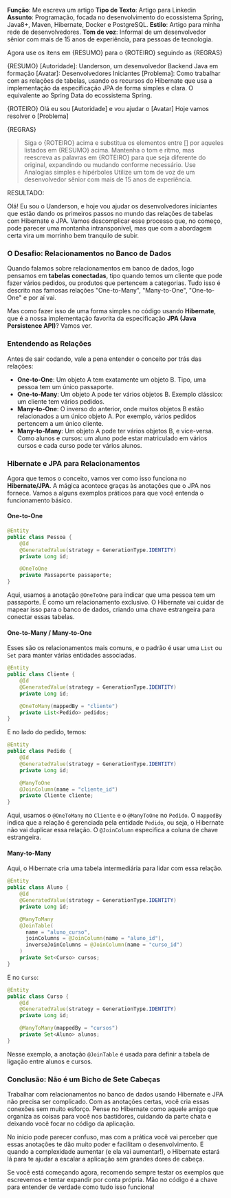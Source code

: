 **Função**: Me escreva um artigo
**Tipo de Texto**: Artigo para Linkedin
**Assunto**: Programação, focada no desenvolvimento do ecossistema Spring, Java8+, Maven, Hibernate, Docker e PostgreSQL.
**Estilo**: Artigo para minha rede de desenvolvedores.
**Tom de voz**: Informal de um desenvolvedor sênior com mais de 15 anos de experiência, para pessoas de tecnologia.

Agora use os itens em {RESUMO} para o {ROTEIRO} seguindo as {REGRAS}

{RESUMO}
[Autoridade]: Uanderson, um desenvolvedor Backend Java em formação
[Avatar]: Desenvolvedores Iniciantes
[Problema]: Como trabalhar com as relações de tabelas, usando os recursos do Hibernate que usa a implementação da especificação JPA de forma simples e clara. O equivalente ao Spring Data do ecossistema Spring.

{ROTEIRO}
Olá eu sou [Autoridade] e vou ajudar o [Avatar]
Hoje vamos resolver o [Problema]

{REGRAS}
> Siga o {ROTEIRO} acima e substitua os elementos entre [] por aqueles listados em {RESUMO} acima.
> Mantenha o tom e ritmo, mas reescreva as palavras em {ROTEIRO} para que seja diferente do original, expandindo ou mudando conforme necessário.
> Use Analogias simples e hipérboles
> Utilize um tom de voz de um desenvolvedor sênior com mais de 15 anos de experiência.


RESULTADO: 

Olá! Eu sou o Uanderson, e hoje vou ajudar os desenvolvedores iniciantes que estão dando os primeiros passos no mundo das relações de tabelas com Hibernate e JPA. Vamos descomplicar esse processo que, no começo, pode parecer uma montanha intransponível, mas que com a abordagem certa vira um morrinho bem tranquilo de subir.

### O Desafio: Relacionamentos no Banco de Dados

Quando falamos sobre relacionamentos em banco de dados, logo pensamos em **tabelas conectadas**, tipo quando temos um cliente que pode fazer vários pedidos, ou produtos que pertencem a categorias. Tudo isso é descrito nas famosas relações "One-to-Many", "Many-to-One", "One-to-One" e por aí vai.

Mas como fazer isso de uma forma simples no código usando **Hibernate**, que é a nossa implementação favorita da especificação **JPA (Java Persistence API)**? Vamos ver.

### Entendendo as Relações

Antes de sair codando, vale a pena entender o conceito por trás das relações:

- **One-to-One**: Um objeto A tem exatamente um objeto B. Tipo, uma pessoa tem um único passaporte.
- **One-to-Many**: Um objeto A pode ter vários objetos B. Exemplo clássico: um cliente tem vários pedidos.
- **Many-to-One**: O inverso do anterior, onde muitos objetos B estão relacionados a um único objeto A. Por exemplo, vários pedidos pertencem a um único cliente.
- **Many-to-Many**: Um objeto A pode ter vários objetos B, e vice-versa. Como alunos e cursos: um aluno pode estar matriculado em vários cursos e cada curso pode ter vários alunos.

### Hibernate e JPA para Relacionamentos

Agora que temos o conceito, vamos ver como isso funciona no **Hibernate/JPA**. A mágica acontece graças às anotações que o JPA nos fornece. Vamos a alguns exemplos práticos para que você entenda o funcionamento básico.

#### One-to-One

```java
@Entity
public class Pessoa {
    @Id
    @GeneratedValue(strategy = GenerationType.IDENTITY)
    private Long id;

    @OneToOne
    private Passaporte passaporte;
}
```

Aqui, usamos a anotação `@OneToOne` para indicar que uma pessoa tem um passaporte. É como um relacionamento exclusivo. O Hibernate vai cuidar de mapear isso para o banco de dados, criando uma chave estrangeira para conectar essas tabelas.

#### One-to-Many / Many-to-One

Esses são os relacionamentos mais comuns, e o padrão é usar uma `List` ou `Set` para manter várias entidades associadas.

```java
@Entity
public class Cliente {
    @Id
    @GeneratedValue(strategy = GenerationType.IDENTITY)
    private Long id;

    @OneToMany(mappedBy = "cliente")
    private List<Pedido> pedidos;
}
```

E no lado do pedido, temos:

```java
@Entity
public class Pedido {
    @Id
    @GeneratedValue(strategy = GenerationType.IDENTITY)
    private Long id;

    @ManyToOne
    @JoinColumn(name = "cliente_id")
    private Cliente cliente;
}
```

Aqui, usamos o `@OneToMany` no `Cliente` e o `@ManyToOne` no `Pedido`. O `mappedBy` indica que a relação é gerenciada pela entidade `Pedido`, ou seja, o Hibernate não vai duplicar essa relação. O `@JoinColumn` especifica a coluna de chave estrangeira.

#### Many-to-Many

Aqui, o Hibernate cria uma tabela intermediária para lidar com essa relação.

```java
@Entity
public class Aluno {
    @Id
    @GeneratedValue(strategy = GenerationType.IDENTITY)
    private Long id;

    @ManyToMany
    @JoinTable(
      name = "aluno_curso",
      joinColumns = @JoinColumn(name = "aluno_id"),
      inverseJoinColumns = @JoinColumn(name = "curso_id")
    )
    private Set<Curso> cursos;
}
```

E no `Curso`:

```java
@Entity
public class Curso {
    @Id
    @GeneratedValue(strategy = GenerationType.IDENTITY)
    private Long id;

    @ManyToMany(mappedBy = "cursos")
    private Set<Aluno> alunos;
}
```

Nesse exemplo, a anotação `@JoinTable` é usada para definir a tabela de ligação entre alunos e cursos.

### Conclusão: Não é um Bicho de Sete Cabeças

Trabalhar com relacionamentos no banco de dados usando Hibernate e JPA não precisa ser complicado. Com as anotações certas, você cria essas conexões sem muito esforço. Pense no Hibernate como aquele amigo que organiza as coisas para você nos bastidores, cuidando da parte chata e deixando você focar no código da aplicação.

No início pode parecer confuso, mas com a prática você vai perceber que essas anotações te dão muito poder e facilitam o desenvolvimento. E quando a complexidade aumentar (e ela vai aumentar!), o Hibernate estará lá para te ajudar a escalar a aplicação sem grandes dores de cabeça.

Se você está começando agora, recomendo sempre testar os exemplos que escrevemos e tentar expandir por conta própria. Mão no código é a chave para entender de verdade como tudo isso funciona!

